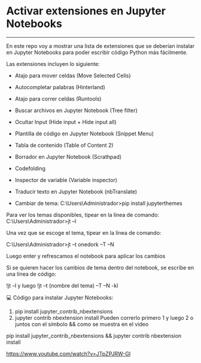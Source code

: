 # Activar extensiones en Jupyter Notebooks
------

En este repo voy a mostrar una lista de extensiones que se deberían instalar en Jupyter Notebooks para poder escribir código Python más fácilmente. 

Las extensiones incluyen lo siguiente: 

- Atajo para mover celdas (Move Selected Cells) 

- Autocompletar palabras (Hinterland) 

- Atajo para correr celdas (Runtools) 

- Buscar archivos en Jupyter Notebook (Tree filter) 

- Ocultar Input (Hide input + Hide input all) 

- Plantilla de código en Jupyter Notebook (Snippet Menu) 

- Tabla de contenido (Table of Content 2) 

- Borrador en Jupyter Notebook (Scrathpad) 

- Codefolding 

- Inspector de variable (Variable inspector) 

- Traducir texto en Jupyter Notebook (nbTranslate) 

- Cambiar de tema: C:\Users\Administrador>pip install jupyterthemes

Para ver los temas disponibles, tipear en la línea de comando: C:\Users\Administrador>jt –l

Una vez que se escoge el tema, tipear en la línea de comando:  

C:\Users\Administrador>jt –t onedork –T –N

Luego enter y refrescamos el notebook para aplicar los cambios

Si se quieren hacer los cambios de tema dentro del notebook, se escribe en una línea de código:

!jt –l y luego !jt –t (nombre del tema) –T –N -kl


💻 Código para instalar Jupyter Notebooks: 

1. pip install jupyter_contrib_nbextensions 
2. jupyter contrib nbextension install 
Pueden correrlo primero 1 y luego 2 o juntos con el símbolo && como se muestra en el video

pip install jupyter_contrib_nbextensions && jupyter contrib nbextension install

https://www.youtube.com/watch?v=JTpZPJRW-GI

